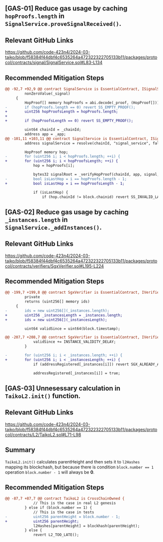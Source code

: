 ## [GAS-01] Reduce gas usage by caching `hopProofs.length` in `SignalService.proveSignalReceived()`.

## Relevant GitHub Links

https://github.com/code-423n4/2024-03-taiko/blob/f58384f44dbf4c6535264a472322322705133b11/packages/protocol/contracts/signal/SignalService.sol#L83-L134

## Recommended Mitigation Steps

```diff
@@ -92,7 +92,9 @@ contract SignalService is EssentialContract, ISignalService {
         nonZeroValue(_signal)
     {
         HopProof[] memory hopProofs = abi.decode(_proof, (HopProof[]));
-        if (hopProofs.length == 0) revert SS_EMPTY_PROOF();
+        uint256 hopProofsLength = hopProofs.length;
+
+        if (hopProofsLength == 0) revert SS_EMPTY_PROOF();

         uint64 chainId = _chainId;
         address app = _app;
@@ -101,11 +103,11 @@ contract SignalService is EssentialContract, ISignalService {
         address signalService = resolve(chainId, "signal_service", false);

         HopProof memory hop;
-        for (uint256 i; i < hopProofs.length; ++i) {
+        for (uint256 i; i < hopProofsLength; ++i) {
             hop = hopProofs[i];

             bytes32 signalRoot = _verifyHopProof(chainId, app, signal, value, hop, signalService);
-            bool isLastHop = i == hopProofs.length - 1;
+            bool isLastHop = i == hopProofsLength - 1;

             if (isLastHop) {
                 if (hop.chainId != block.chainid) revert SS_INVALID_LAST_HOP_CHAINID();
```

## [GAS-02] Reduce gas usage by caching `_instances.length` in `SignalService._addInstances()`.

## Relevant GitHub Links

https://github.com/code-423n4/2024-03-taiko/blob/f58384f44dbf4c6535264a472322322705133b11/packages/protocol/contracts/verifiers/SgxVerifier.sol#L195-L224

## Recommended Mitigation Steps

```diff
@@ -199,7 +199,8 @@ contract SgxVerifier is EssentialContract, IVerifier {
         private
         returns (uint256[] memory ids)
     {
-        ids = new uint256[](_instances.length);
+        uint256 _instancesLength = _instances.length;
+        ids = new uint256[](_instancesLength);

         uint64 validSince = uint64(block.timestamp);

@@ -207,7 +208,7 @@ contract SgxVerifier is EssentialContract, IVerifier {
             validSince += INSTANCE_VALIDITY_DELAY;
         }

-        for (uint256 i; i < _instances.length; ++i) {
+        for (uint256 i; i < _instancesLength; ++i) {
             if (addressRegistered[_instances[i]]) revert SGX_ALREADY_ATTESTED();

             addressRegistered[_instances[i]] = true;
```

## [GAS-03] Unnesessary calculation in `TaikoL2.init()` function.

## Relevant GitHub Links

https://github.com/code-423n4/2024-03-taiko/blob/f58384f44dbf4c6535264a472322322705133b11/packages/protocol/contracts/L2/TaikoL2.sol#L71-L98

## Summary

`TaikoL2.init()` calculates parentHeight and then sets it to `l2Hashes` mapping its blockchash, but because there is condition `block.number == 1` operation `block.number - 1` will always be **0**.

## Recommended Mitigation Steps

```diff
@@ -87,7 +87,7 @@ contract TaikoL2 is CrossChainOwned {
             // This is the case in real L2 genesis
         } else if (block.number == 1) {
             // This is the case in tests
-            uint256 parentHeight = block.number - 1;
+            uint256 parentHeight;
             l2Hashes[parentHeight] = blockhash(parentHeight);
         } else {
             revert L2_TOO_LATE();
```
